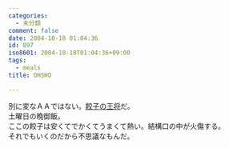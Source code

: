 ```yaml
---
categories:
  - 未分類
comment: false
date: 2004-10-18 01:04:36
id: 897
iso8601: 2004-10-18T01:04:36+09:00
tags:
  - meals
title: OHSHO

---
```


<div class="entry-body">
  <p>別に変なＡＡではない。<a href="http://www.ohsho.co.jp">餃子の王将</a>だ。<br />
    土曜日の晩御飯。<br />
    ここの餃子は安くてでかくてうまくて熱い。結構口の中が火傷する。<br />
    それでもいくのだから不思議なもんだ。</p>
</div>

